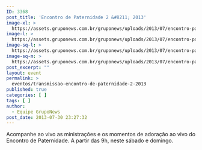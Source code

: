 ```yaml
---
ID: 3368
post_title: 'Encontro de Paternidade 2 &#8211; 2013'
image-xl: >
  https://assets.gruponews.com.br/gruponews/uploads/2013/07/encontro-paternidade-2013-transmissao.jpg
image-l: >
  https://assets.gruponews.com.br/gruponews/uploads/2013/07/encontro-paternidade-2013-transmissao.jpg
image-sq-l: >
  https://assets.gruponews.com.br/gruponews/uploads/2013/07/encontro-paternidade-2013-transmissao.jpg
image-sq-m: >
  https://assets.gruponews.com.br/gruponews/uploads/2013/07/encontro-paternidade-2013-transmissao-720x353.jpg
post_excerpt: ""
layout: event
permalink: >
  eventos/transmissao-encontro-de-paternidade-2-2013
published: true
categories: [ ]
tags: [ ]
author:
  - Equipe GrupoNews
post_date: 2013-07-30 23:27:32
---
```

Acompanhe ao vivo as ministrações e os momentos de adoração ao vivo do Encontro de Paternidade. A partir das 9h, neste sábado e domingo.